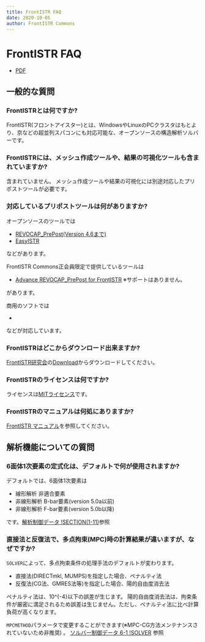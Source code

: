 ```yaml
---
title: FrontISTR FAQ
date: 2020-10-05
author: FrontISTR Commons
---
```


<!-- 表記は FrontISTR ver. 0.0 で統一します -->
# FrontISTR FAQ

- [PDF](faq_ja.pdf)

## 一般的な質問

### FrontISTRとは何ですか?

FrontISTR(フロントアイスター)とは、WindowsやLinuxのPCクラスタはもとより、京などの超並列スパコンにも対応可能な、オープンソースの構造解析ソルバーです。

### FrontISTRには、メッシュ作成ツールや、結果の可視化ツールも含まれていますか?

含まれていません。
メッシュ作成ツールや結果の可視化には別途対応したプリポストツールが必要です。

### 対応しているプリポストツールは何がありますか?

オープンソースのツールでは

- [REVOCAP_PrePost(Version 4.6まで)](https://www.frontistr.com/download/)
- [EasyISTR](http://opencae.gifu-nct.ac.jp/pukiwiki/index.php?AboutEasyISTR)

などがあります。

FrontISTR Commons正会員限定で提供しているツールは

- [Advance REVOCAP_PrePost for FrontISTR](https://www.frontistr.com/download/)
※サポートはありません。

があります。

商用のソフトでは

- 

などが対応しています。

### FrontISTRはどこからダウンロード出来ますか?

[FrontISTR研究会](https://www.frontistr.com/)の[Download](https://www.frontistr.com/download/)からダウンロードしてください。

### FrontISTRのライセンスは何ですか?

ライセンスは[MITライセンス](https://gitlab.com/FrontISTR-Commons/FrontISTR/-/blob/master/License.txt)です。

### FrontISTRのマニュアルは何処にありますか?

[FrontISTR マニュアル](https://frontistr-commons.gitlab.io/FrontISTR_manual/ja/)を参照してください。

## 解析機能についての質問

### 6面体1次要素の定式化は、デフォルトで何が使用されますか?

デフォルトでは、6面体1次要素は

 - 線形解析   非適合要素
 - 非線形解析 B-bar要素(version 5.0a以前)
 - 非線形解析 F-bar要素(version 5.0b以降)

です。[解析制御データ !SECTION(1-11)](../analysis/analysis_05.html#section-1-11)参照

### 直接法と反復法で、多点拘束(MPC)時の計算結果が違いますが、なぜですか?

`SOLVER`によって、多点拘束条件の処理手法のデフォルトが変わります。

- 直接法(DIRECTmkl, MUMPS)を指定した場合、ペナルティ法
- 反復法(CG法、GMRES法等)を指定した場合、陽的自由度消去法

ペナルティ法は、10^{-4}以下の誤差が生じます。
陽的自由度消去法は、拘束条件が厳密に満足されるため誤差は生じません。ただし、ペナルティ法に比べ計算負荷が高くなります。

`MPCMETHOD`パラメータで変更することができます(※MPC-CG方法メンテナンスされていないため非推奨) 。
[ソルバー制御データ 6-1 !SOLVER](https://manual.frontistr.com/ja/analysis/analysis_05.html#6-1-solver) 参照

